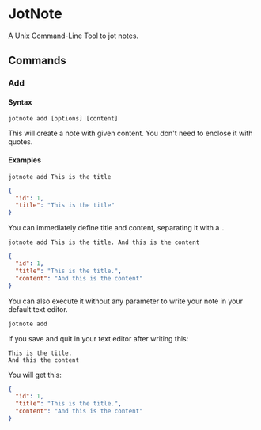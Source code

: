 # JotNote

A Unix Command-Line Tool to jot notes.

## Commands

### Add

#### Syntax

`jotnote add [options] [content]`

This will create a note with given content. You don't need to enclose it with quotes.

#### Examples

`jotnote add This is the title`

```json
{
  "id": 1,
  "title": "This is the title"
}
```

You can immediately define title and content, separating it with a `.`

`jotnote add This is the title. And this is the content`

```json
{
  "id": 1,
  "title": "This is the title.",
  "content": "And this is the content"
}
```

You can also execute it without any parameter to write your note in your default text editor.

`jotnote add`

If you save and quit in your text editor after writing this:

```text
This is the title.
And this the content
```

You will get this:

```json
{
  "id": 1,
  "title": "This is the title.",
  "content": "And this is the content"
}
```
